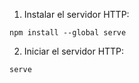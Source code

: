 
1. Instalar el servidor HTTP:

````
npm install --global serve
````

2. Iniciar el servidor HTTP:

````
serve
````